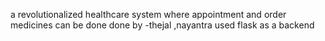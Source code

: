 a revolutionalized healthcare system 
where appointment and order medicines can be done 
done by -thejal ,nayantra 
used flask as a backend 

